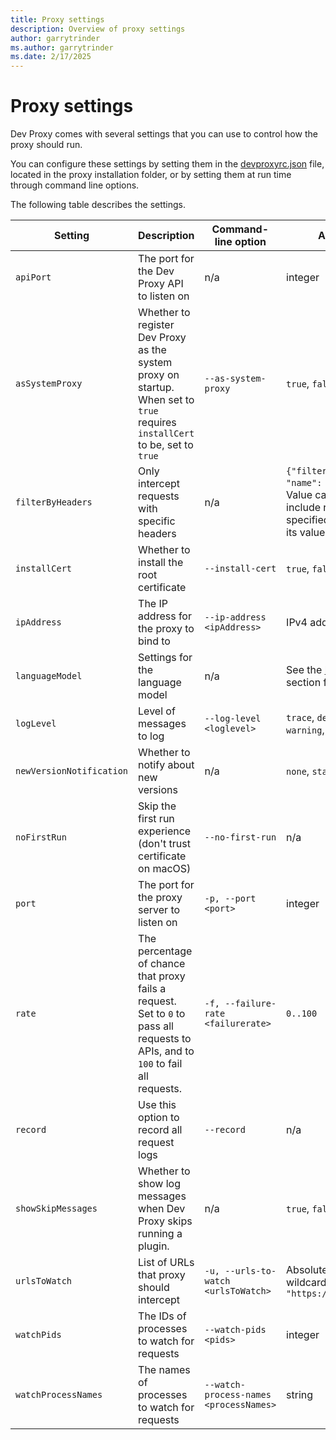 ```yaml
---
title: Proxy settings
description: Overview of proxy settings
author: garrytrinder
ms.author: garrytrinder
ms.date: 2/17/2025
---
```


# Proxy settings

Dev Proxy comes with several settings that you can use to control how the proxy should run.

You can configure these settings by setting them in the [devproxyrc.json](./devproxyrc.md) file, located in the proxy installation folder, or by setting them at run time through command line options.

The following table describes the settings.

|Setting|Description|Command-line option|Allowed values|Default value|
|--|--|--|--|--|
|`apiPort`|The port for the Dev Proxy API to listen on|n/a|integer|`8897`|
|`asSystemProxy`|Whether to register Dev Proxy as the system proxy on startup. When set to `true` requires `installCert` to be, set to `true`|`--as-system-proxy`|`true`, `false`|`true`|
|`filterByHeaders`|Only intercept requests with specific headers|n/a|`{"filterByHeaders": [ { "name": "value" } ] }`. Value can be empty to include requests with the specified header no matter its value.|n/a|
|`installCert`|Whether to install the root certificate|`--install-cert`|`true`, `false`|`true`|
|`ipAddress`|The IP address for the proxy to bind to|`--ip-address <ipAddress>`|IPv4 address|`127.0.0.1`|
|`languageModel`|Settings for the language model|n/a|See the [language model](../how-to/use-language-model.md) section for more information.|n/a|
|`logLevel`|Level of messages to log|`--log-level <loglevel>`|`trace`, `debug`, `information`, `warning`, `error`| `information`|
|`newVersionNotification`|Whether to notify about new versions|n/a|`none`, `stable`, `beta`|`stable`|
|`noFirstRun`|Skip the first run experience (don't trust certificate on macOS)|`--no-first-run`|n/a|n/a|
|`port`|The port for the proxy server to listen on|`-p, --port <port>`|integer|`8000`|
|`rate`|The percentage of chance that proxy fails a request. Set to `0` to pass all requests to APIs, and to `100` to fail all requests.|`-f, --failure-rate <failurerate>`|`0..100`|`50`|
|`record`|Use this option to record all request logs|`--record`|n/a|n/a|
|`showSkipMessages`|Whether to show log messages when Dev Proxy skips running a plugin.|n/a|`true`, `false`|`true`|
|`urlsToWatch`|List of URLs that proxy should intercept|`-u, --urls-to-watch <urlsToWatch>`|Absolute URL (can contain wildcards) for example, `"https://api.contoso.com/*"`|See [devproxyrc](./devproxyrc.md) file|
|`watchPids`|The IDs of processes to watch for requests|`--watch-pids <pids>`|integer|n/a|
|`watchProcessNames`|The names of processes to watch for requests|`--watch-process-names <processNames>`|string|n/a|
